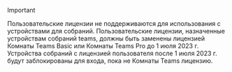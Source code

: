 > [!IMPORTANT]
> Пользовательские лицензии не поддерживаются для использования с устройствами для собраний. Пользовательские лицензии, назначенные устройствам собраний teams, должны быть заменены лицензией Комнаты Teams Basic или Комнаты Teams Pro до 1 июля 2023 г. Устройства собраний с лицензией пользователя после 1 июля 2023 г. будут заблокированы для входа, пока не Комнаты Teams лицензию.